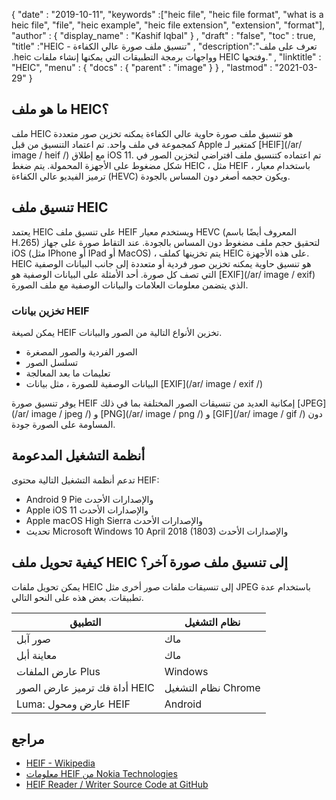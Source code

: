 {
  "date" : "2019-10-11",
  "keywords" :["heic file", "heic file format", "what is a heic file", "file", "heic example", "heic file extension", "extension", "format"],
  "author" : {
    "display_name" : "Kashif Iqbal"
} ,
  "draft" : "false",
  "toc" : true,
  "title" :"HEIC - تنسيق ملف صورة عالي الكفاءة" ,
  "description":"تعرف على ملف .heic وواجهات برمجة التطبيقات التي يمكنها إنشاء ملفات HEIC وفتحها." ,
  "linktitle" : "HEIC",
  "menu" : {
    "docs" : {
      "parent" : "image"
}
} ,
  "lastmod" : "2021-03-29"
}

## ما هو ملف HEIC؟

ملف HEIC هو تنسيق ملف صورة حاوية عالي الكفاءة يمكنه تخزين صور متعددة كمجموعة في ملف واحد. تم اعتماد التنسيق من قبل Apple كمتغير لـ [HEIF](/ar/ image / heif /) مع إطلاق iOS 11. تم اعتماده كتنسيق ملف افتراضي لتخزين الصور في شكل مضغوط على الأجهزة المحمولة. يتم ضغط HEIC ، مثل HEIF ، باستخدام معيار ترميز الفيديو عالي الكفاءة (HEVC) ويكون حجمه أصغر دون المساس بالجودة.

## تنسيق ملف HEIC

يعتمد HEIC على تنسيق ملف HEIF ويستخدم معيار HEVC (المعروف أيضًا باسم H.265) لتحقيق حجم ملف مضغوط دون المساس بالجودة. عند التقاط صورة على جهاز iOS (مثل IPhone أو IPad أو MacOS) ، يتم تخزينها كملف HEIC على هذه الأجهزة. HEIC هو تنسيق حاوية يمكنه تخزين صور فردية أو متعددة إلى جانب البيانات الوصفية التي تصف كل صورة. أحد الأمثلة على البيانات الوصفية هو [EXIF](/ar/ image / exif) الذي يتضمن معلومات العلامات والبيانات الوصفية مع ملف الصورة.

### تخزين بيانات HEIF

يمكن لصيغة HEIF تخزين الأنواع التالية من الصور والبيانات.

* الصور الفردية والصور المصغرة
* تسلسل الصور
* تعليمات ما بعد المعالجة
* البيانات الوصفية للصورة ، مثل بيانات [EXIF](/ar/ image / exif /)

يوفر تنسيق صورة HEIF إمكانية العديد من تنسيقات الصور المختلفة بما في ذلك [JPEG](/ar/ image / jpeg /) و [PNG](/ar/ image / png /) و [GIF](/ar/ image / gif /) دون المساومة على الصورة جودة.

## أنظمة التشغيل المدعومة

تدعم أنظمة التشغيل التالية محتوى HEIF:

* Android 9 Pie والإصدارات الأحدث
* Apple iOS 11 والإصدارات الأحدث
* Apple macOS High Sierra والإصدارات الأحدث
* تحديث Microsoft Windows 10 April 2018 (1803) والإصدارات الأحدث

## كيفية تحويل ملف HEIC إلى تنسيق ملف صورة آخر؟

يمكن تحويل ملفات HEIC إلى تنسيقات ملفات صور أخرى مثل JPEG باستخدام عدة تطبيقات. بعض هذه على النحو التالي.

| التطبيق | نظام التشغيل |
---|---|
| صور آبل | ماك |
| معاينة أبل | ماك |
| عارض الملفات Plus | Windows |
| أداة فك ترميز عارض الصور HEIC | نظام التشغيل Chrome |
| Luma: عارض ومحول HEIF | Android |

## مراجع

* [HEIF - Wikipedia](https://en.wikipedia.org/wiki/High_Efficiency_Image_File_Format)
* [معلومات HEIF من Nokia Technologies](https://nokiatech.github.io/heif/)
* [HEIF Reader / Writer Source Code at GitHub](https://github.com/nokiatech/heif)

